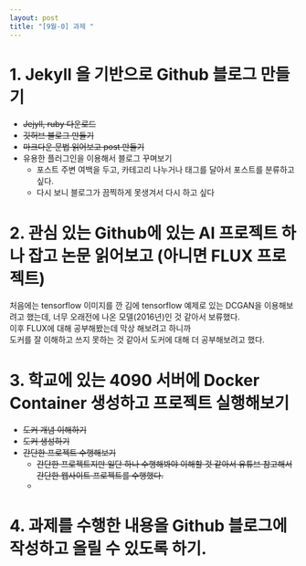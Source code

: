 ```yaml
---
layout: post
title: "[9월-0] 과제 "
---
```


# 1. Jekyll 을 기반으로 Github 블로그 만들기   
- ~~Jejyll, ruby 다운로드~~   
- ~~깃허브 블로그 만들기~~    
- ~~마크다운 문법 읽어보고 post 만들기~~   
- 유용한 플러그인을 이용해서 블로그 꾸며보기
  - 포스트 주변 여백을 두고, 카테고리 나누거나 태그를 달아서 포스트를 분류하고 싶다.
  - 다시 보니 블로그가 끔찍하게 못생겨서 다시 하고 싶다 


# 2. 관심 있는 Github에 있는 AI 프로젝트 하나 잡고 논문 읽어보고 (아니면 FLUX 프로젝트)   
처음에는 tensorflow 이미지를 깐 김에 tensorflow 예제로 있는 DCGAN을 이용해보려고 했는데, 너무 오래전에 나온 모델(2016년)인 것 같아서 보류했다.   
이후 FLUX에 대해 공부해봤는데 막상 해보려고 하니까   
도커를 잘 이해하고 쓰지 못하는 것 같아서 도커에 대해 더 공부해보려고 했다. 

# 3. 학교에 있는 4090 서버에 Docker Container 생성하고 프로젝트 실행해보기 
- ~~도커 개념 이해하기~~
- ~~도커 생성하기~~
- ~~간단한 프로젝트 수행해보기~~
  - ~~간단한 프로젝트지만 일단 하나 수행해봐야 이해할 것 같아서 유튜브 참고해서 간단한 웹사이트 프로젝트를 수행했다.~~
  - 

# 4. 과제를 수행한 내용을 Github 블로그에 작성하고 올릴 수 있도록 하기.

